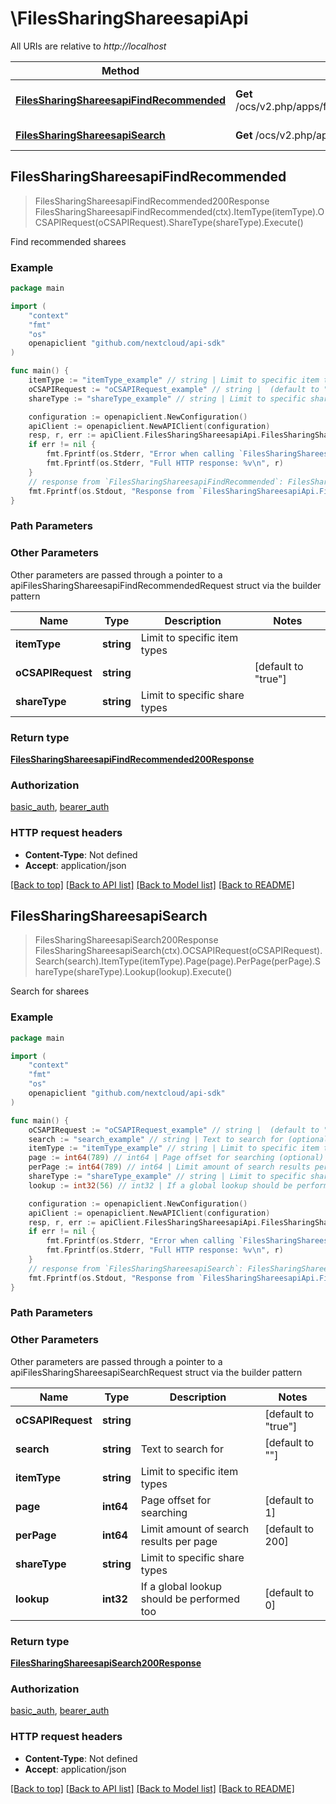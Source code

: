 # \FilesSharingShareesapiApi

All URIs are relative to *http://localhost*

Method | HTTP request | Description
------------- | ------------- | -------------
[**FilesSharingShareesapiFindRecommended**](FilesSharingShareesapiApi.md#FilesSharingShareesapiFindRecommended) | **Get** /ocs/v2.php/apps/files_sharing/api/v1/sharees_recommended | Find recommended sharees
[**FilesSharingShareesapiSearch**](FilesSharingShareesapiApi.md#FilesSharingShareesapiSearch) | **Get** /ocs/v2.php/apps/files_sharing/api/v1/sharees | Search for sharees



## FilesSharingShareesapiFindRecommended

> FilesSharingShareesapiFindRecommended200Response FilesSharingShareesapiFindRecommended(ctx).ItemType(itemType).OCSAPIRequest(oCSAPIRequest).ShareType(shareType).Execute()

Find recommended sharees

### Example

```go
package main

import (
    "context"
    "fmt"
    "os"
    openapiclient "github.com/nextcloud/api-sdk"
)

func main() {
    itemType := "itemType_example" // string | Limit to specific item types
    oCSAPIRequest := "oCSAPIRequest_example" // string |  (default to "true")
    shareType := "shareType_example" // string | Limit to specific share types (optional)

    configuration := openapiclient.NewConfiguration()
    apiClient := openapiclient.NewAPIClient(configuration)
    resp, r, err := apiClient.FilesSharingShareesapiApi.FilesSharingShareesapiFindRecommended(context.Background()).ItemType(itemType).OCSAPIRequest(oCSAPIRequest).ShareType(shareType).Execute()
    if err != nil {
        fmt.Fprintf(os.Stderr, "Error when calling `FilesSharingShareesapiApi.FilesSharingShareesapiFindRecommended``: %v\n", err)
        fmt.Fprintf(os.Stderr, "Full HTTP response: %v\n", r)
    }
    // response from `FilesSharingShareesapiFindRecommended`: FilesSharingShareesapiFindRecommended200Response
    fmt.Fprintf(os.Stdout, "Response from `FilesSharingShareesapiApi.FilesSharingShareesapiFindRecommended`: %v\n", resp)
}
```

### Path Parameters



### Other Parameters

Other parameters are passed through a pointer to a apiFilesSharingShareesapiFindRecommendedRequest struct via the builder pattern


Name | Type | Description  | Notes
------------- | ------------- | ------------- | -------------
 **itemType** | **string** | Limit to specific item types | 
 **oCSAPIRequest** | **string** |  | [default to &quot;true&quot;]
 **shareType** | **string** | Limit to specific share types | 

### Return type

[**FilesSharingShareesapiFindRecommended200Response**](FilesSharingShareesapiFindRecommended200Response.md)

### Authorization

[basic_auth](../README.md#basic_auth), [bearer_auth](../README.md#bearer_auth)

### HTTP request headers

- **Content-Type**: Not defined
- **Accept**: application/json

[[Back to top]](#) [[Back to API list]](../README.md#documentation-for-api-endpoints)
[[Back to Model list]](../README.md#documentation-for-models)
[[Back to README]](../README.md)


## FilesSharingShareesapiSearch

> FilesSharingShareesapiSearch200Response FilesSharingShareesapiSearch(ctx).OCSAPIRequest(oCSAPIRequest).Search(search).ItemType(itemType).Page(page).PerPage(perPage).ShareType(shareType).Lookup(lookup).Execute()

Search for sharees

### Example

```go
package main

import (
    "context"
    "fmt"
    "os"
    openapiclient "github.com/nextcloud/api-sdk"
)

func main() {
    oCSAPIRequest := "oCSAPIRequest_example" // string |  (default to "true")
    search := "search_example" // string | Text to search for (optional) (default to "")
    itemType := "itemType_example" // string | Limit to specific item types (optional)
    page := int64(789) // int64 | Page offset for searching (optional) (default to 1)
    perPage := int64(789) // int64 | Limit amount of search results per page (optional) (default to 200)
    shareType := "shareType_example" // string | Limit to specific share types (optional)
    lookup := int32(56) // int32 | If a global lookup should be performed too (optional) (default to 0)

    configuration := openapiclient.NewConfiguration()
    apiClient := openapiclient.NewAPIClient(configuration)
    resp, r, err := apiClient.FilesSharingShareesapiApi.FilesSharingShareesapiSearch(context.Background()).OCSAPIRequest(oCSAPIRequest).Search(search).ItemType(itemType).Page(page).PerPage(perPage).ShareType(shareType).Lookup(lookup).Execute()
    if err != nil {
        fmt.Fprintf(os.Stderr, "Error when calling `FilesSharingShareesapiApi.FilesSharingShareesapiSearch``: %v\n", err)
        fmt.Fprintf(os.Stderr, "Full HTTP response: %v\n", r)
    }
    // response from `FilesSharingShareesapiSearch`: FilesSharingShareesapiSearch200Response
    fmt.Fprintf(os.Stdout, "Response from `FilesSharingShareesapiApi.FilesSharingShareesapiSearch`: %v\n", resp)
}
```

### Path Parameters



### Other Parameters

Other parameters are passed through a pointer to a apiFilesSharingShareesapiSearchRequest struct via the builder pattern


Name | Type | Description  | Notes
------------- | ------------- | ------------- | -------------
 **oCSAPIRequest** | **string** |  | [default to &quot;true&quot;]
 **search** | **string** | Text to search for | [default to &quot;&quot;]
 **itemType** | **string** | Limit to specific item types | 
 **page** | **int64** | Page offset for searching | [default to 1]
 **perPage** | **int64** | Limit amount of search results per page | [default to 200]
 **shareType** | **string** | Limit to specific share types | 
 **lookup** | **int32** | If a global lookup should be performed too | [default to 0]

### Return type

[**FilesSharingShareesapiSearch200Response**](FilesSharingShareesapiSearch200Response.md)

### Authorization

[basic_auth](../README.md#basic_auth), [bearer_auth](../README.md#bearer_auth)

### HTTP request headers

- **Content-Type**: Not defined
- **Accept**: application/json

[[Back to top]](#) [[Back to API list]](../README.md#documentation-for-api-endpoints)
[[Back to Model list]](../README.md#documentation-for-models)
[[Back to README]](../README.md)

